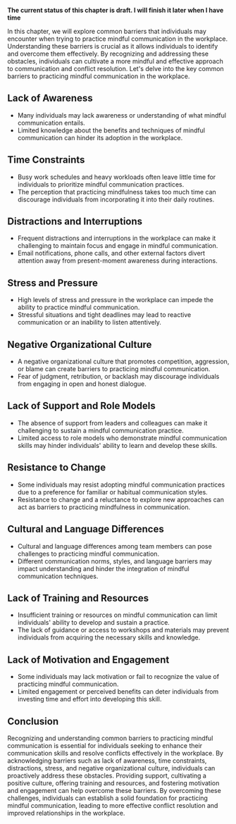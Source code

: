 **The current status of this chapter is draft. I will finish it later when I have time**

In this chapter, we will explore common barriers that individuals may encounter when trying to practice mindful communication in the workplace. Understanding these barriers is crucial as it allows individuals to identify and overcome them effectively. By recognizing and addressing these obstacles, individuals can cultivate a more mindful and effective approach to communication and conflict resolution. Let's delve into the key common barriers to practicing mindful communication in the workplace.

Lack of Awareness
-----------------

* Many individuals may lack awareness or understanding of what mindful communication entails.
* Limited knowledge about the benefits and techniques of mindful communication can hinder its adoption in the workplace.

Time Constraints
----------------

* Busy work schedules and heavy workloads often leave little time for individuals to prioritize mindful communication practices.
* The perception that practicing mindfulness takes too much time can discourage individuals from incorporating it into their daily routines.

Distractions and Interruptions
------------------------------

* Frequent distractions and interruptions in the workplace can make it challenging to maintain focus and engage in mindful communication.
* Email notifications, phone calls, and other external factors divert attention away from present-moment awareness during interactions.

Stress and Pressure
-------------------

* High levels of stress and pressure in the workplace can impede the ability to practice mindful communication.
* Stressful situations and tight deadlines may lead to reactive communication or an inability to listen attentively.

Negative Organizational Culture
-------------------------------

* A negative organizational culture that promotes competition, aggression, or blame can create barriers to practicing mindful communication.
* Fear of judgment, retribution, or backlash may discourage individuals from engaging in open and honest dialogue.

Lack of Support and Role Models
-------------------------------

* The absence of support from leaders and colleagues can make it challenging to sustain a mindful communication practice.
* Limited access to role models who demonstrate mindful communication skills may hinder individuals' ability to learn and develop these skills.

Resistance to Change
--------------------

* Some individuals may resist adopting mindful communication practices due to a preference for familiar or habitual communication styles.
* Resistance to change and a reluctance to explore new approaches can act as barriers to practicing mindfulness in communication.

Cultural and Language Differences
---------------------------------

* Cultural and language differences among team members can pose challenges to practicing mindful communication.
* Different communication norms, styles, and language barriers may impact understanding and hinder the integration of mindful communication techniques.

Lack of Training and Resources
------------------------------

* Insufficient training or resources on mindful communication can limit individuals' ability to develop and sustain a practice.
* The lack of guidance or access to workshops and materials may prevent individuals from acquiring the necessary skills and knowledge.

Lack of Motivation and Engagement
---------------------------------

* Some individuals may lack motivation or fail to recognize the value of practicing mindful communication.
* Limited engagement or perceived benefits can deter individuals from investing time and effort into developing this skill.

Conclusion
----------

Recognizing and understanding common barriers to practicing mindful communication is essential for individuals seeking to enhance their communication skills and resolve conflicts effectively in the workplace. By acknowledging barriers such as lack of awareness, time constraints, distractions, stress, and negative organizational culture, individuals can proactively address these obstacles. Providing support, cultivating a positive culture, offering training and resources, and fostering motivation and engagement can help overcome these barriers. By overcoming these challenges, individuals can establish a solid foundation for practicing mindful communication, leading to more effective conflict resolution and improved relationships in the workplace.
